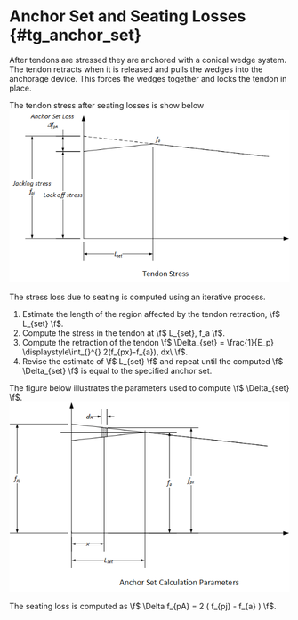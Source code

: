 Anchor Set and Seating Losses {#tg_anchor_set}
==============================
After tendons are stressed they are anchored with a conical wedge system. The tendon retracts when it is released and pulls the wedges into the anchorage device. This forces the wedges together and locks the tendon in place. 

The tendon stress after seating losses is show below
![](TendonStress.png)

The stress loss due to seating is computed using an iterative process. 
1. Estimate the length of the region affected by the tendon retraction, \f$ L_{set} \f$.
2. Compute the stress in the tendon at \f$ L_{set}, f_a \f$.
3. Compute the retraction of the tendon \f$ \Delta_{set} =  \frac{1}{E_p} \displaystyle\int_{}^{}  2(f_{px}-f_{a})\, dx\ \f$.
4. Revise the estimate of \f$ L_{set} \f$ and repeat until the computed \f$ \Delta_{set} \f$ is equal to the specified anchor set.

The figure below illustrates the parameters used to compute \f$ \Delta_{set} \f$.
![](AnchorSet.png)

The seating loss is computed as \f$ \Delta f_{pA} = 2 ( f_{pj} - f_{a} ) \f$.

